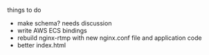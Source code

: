 things to do

* make schema? needs discussion
* write AWS ECS bindings
* rebuild nginx-rtmp with new nginx.conf file and application code
* better index.html